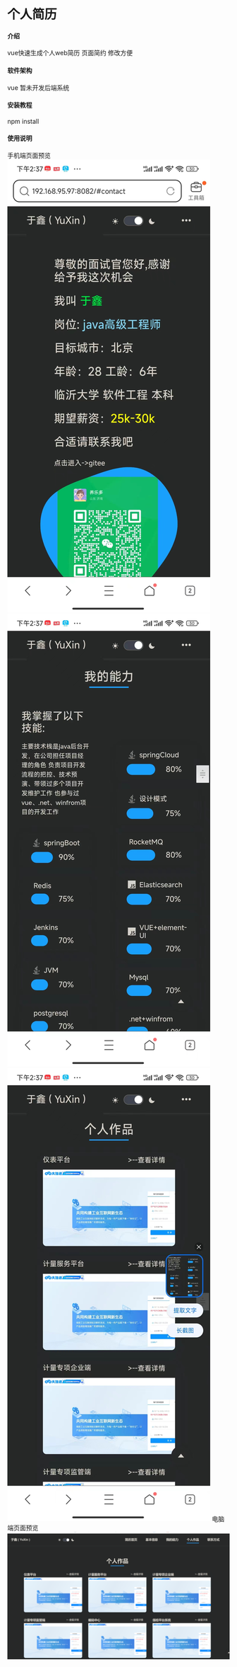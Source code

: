 # 个人简历

#### 介绍
vue快速生成个人web简历
页面简约 修改方便

#### 软件架构
vue 暂未开发后端系统


#### 安装教程

npm install

#### 使用说明
手机端页面预览
![输入图片说明](image1.png)
![输入图片说明](image3.png)
![输入图片说明](image4.png)
电脑端页面预览
![输入图片说明](image.png)